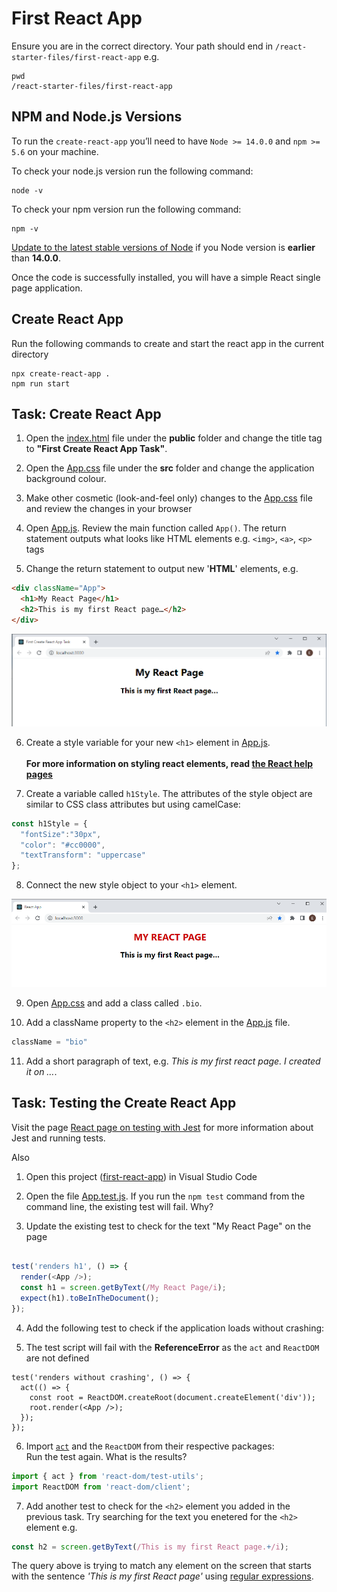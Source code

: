 # First React App

Ensure you are in the correct directory. Your path should end in `/react-starter-files/first-react-app` e.g.

```shell
pwd
/react-starter-files/first-react-app
```

## NPM and Node.js Versions

To run the `create-react-app` you’ll need to have `Node >= 14.0.0` and `npm >= 5.6` on your machine. 

To check your node.js version run the following command:

```shell
node -v
```

To check your npm version run the following command:

```shell
npm -v
```

[Update to the latest stable versions of Node](https://nodejs.org/en/) if you Node version is **earlier** than **14.0.0**.

Once the code is successfully installed, you will have a simple React single page application.

## Create React App

Run the following commands to create and start the react app in the current directory

```shell
npx create-react-app .
npm run start
```

## Task: Create React App

1. Open the [index.html](./public/index.html) file under the **public** folder and change the title tag to **"First Create React App Task"**.

1. Open the [App.css](./src/App.css) file under the **src** folder and change the application background colour.

1. Make other cosmetic (look-and-feel only) changes to the [App.css](./src/App.css) file and review the changes in your browser

1. Open [App.js](./src/App.js). Review the main function called `App()`. The return statement outputs what looks like HTML elements e.g. `<img>`, `<a>`, `<p>` tags 

1. Change the return statement to output new '**HTML**' elements, e.g.

``` HTML
<div className="App">
  <h1>My React Page</h1>
  <h2>This is my first React page…</h2>
</div>
```

![Example React App Homepage](./docs/first-react-app.png)

6. Create a style variable for your new `<h1>` element in [App.js](./src/App.js). <br/><br/>**For more information on styling react elements, read [the React help pages][1]**

1. Create a variable called `h1Style`. The attributes of the style object are similar to CSS class attributes but using camelCase:

```JavaScript
const h1Style = { 
  "fontSize":"30px",
  "color": "#cc0000",
  "textTransform": "uppercase"
};
```
8. Connect the new style object to your `<h1>` element. 

![Example React App Homepage 2](./docs/first-react-app_2.png)

[1]:(https://reactjs.org/docs/dom-elements.html#style)

9. Open  [App.css](./src/App.css) and add a class called `.bio`.

1. Add a className property to the `<h2>` element in the [App.js](./src/App.js) file.

```JavaScript
className = "bio"
```

11. Add a short paragraph of text, e.g. _This is my first react page. I created it on …_.

## Task: Testing the Create React App

Visit the page [React page on testing with Jest][1] for more information about Jest and running tests.

Also

1. Open this project ([first-react-app][2]) in Visual Studio Code

1. Open the file [App.test.js][3]. If you run the `npm test` command from the command line, the existing test will fail. Why?

1. Update the existing test to check for the text "My React Page" on the page

```js

test('renders h1', () => {
  render(<App />);
  const h1 = screen.getByText(/My React Page/i);
  expect(h1).toBeInTheDocument();
});

```

4. Add the following test to check if the application loads without crashing:

1. The test script will fail with the __ReferenceError__ as the `act` and `ReactDOM` are not defined

```JS
test('renders without crashing', () => {
  act(() => {
    const root = ReactDOM.createRoot(document.createElement('div'));
    root.render(<App />);
  });
});
```

6. Import [`act`][4] and the `ReactDOM`  from their respective packages:
<br/> Run the test again. What is the results?

```js
import { act } from 'react-dom/test-utils';
import ReactDOM from 'react-dom/client';
```

7. Add another test to check for the `<h2>` element you added in the previous task. Try searching for the text you enetered for the `<h2>` element e.g.

```js  
const h2 = screen.getByText(/This is my first React page.+/i);
```
The query above is trying to match any element on the screen that starts with the sentence *'This is my first React page'* using [regular expressions][5].

[1]:https://create-react-app.dev/docs/running-tests
[2]:/first-react-app/
[3]:/first-react-app/src/App.test.js 
[4]:https://reactjs.org/docs/test-utils.html
[5]:https://developer.mozilla.org/en-US/docs/Web/JavaScript/Guide/Regular_Expressions